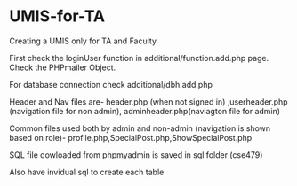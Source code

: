 # UMIS-for-TA
Creating a UMIS only for TA and Faculty

First check the loginUser function in additional/function.add.php page. Check the PHPmailer Object. 

For database connection check additional/dbh.add.php

Header and Nav files are- header.php (when not signed in) ,userheader.php (navigation file for non admin), adminheader.php(naviagton file for admin)

Common files used both by admin and non-admin (navigation is shown based on role)- profile.php,SpecialPost.php,ShowSpecialPost.php

SQL file dowloaded from phpmyadmin is saved in sql folder (cse479)

Also have invidual sql to create each table



                                             

